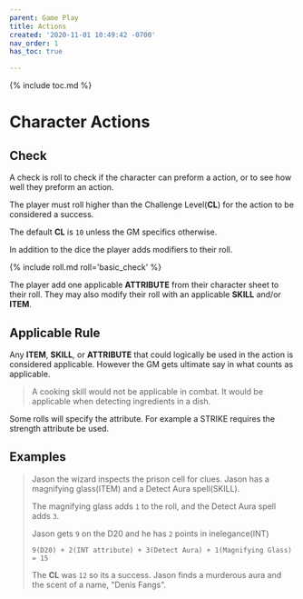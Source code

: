 ```yaml
---
parent: Game Play
title: Actions
created: '2020-11-01 10:49:42 -0700'
nav_order: 1
has_toc: true

---
```


{% include toc.md %}

# Character Actions


## Check

A check is roll to check if the character can preform a action, or to see how well they preform an action. 


The player must roll higher than the Challenge Level(**CL**) for the action to be considered a success.


The default **CL** is `10` unless the GM specifics otherwise. 


In addition to the dice the player adds modifiers to their roll.

{% include roll.md roll='basic_check' %}

The player add one applicable **ATTRIBUTE** from their character sheet to their roll. They may also modify their roll with an applicable **SKILL** and/or **ITEM**.

## Applicable Rule

Any **ITEM**, **SKILL**, or **ATTRIBUTE** that could logically be used in the action is considered applicable. 
However the GM gets ultimate say in what counts as applicable.

> A cooking skill would not be applicable in combat. 
> It would be applicable when detecting ingredients in a dish.


Some rolls will specify the attribute. For example a STRIKE requires the strength attribute be used.





## Examples

> Jason the wizard inspects the prison cell for clues.
> Jason has a magnifying glass(ITEM) and a Detect Aura spell(SKILL).
>
> The magnifying glass adds `1` to the roll,
> and the Detect Aura spell adds `3`.
>
> Jason gets `9` on the D20
> and he has `2` points in inelegance(INT)
>
> `9(D20) + 2(INT attribute) + 3(Detect Aura) + 1(Magnifying Glass) = 15`
> 
> The **CL** was `12` so its a success.
> Jason finds a murderous aura and the scent of a name, "Denis Fangs". 





